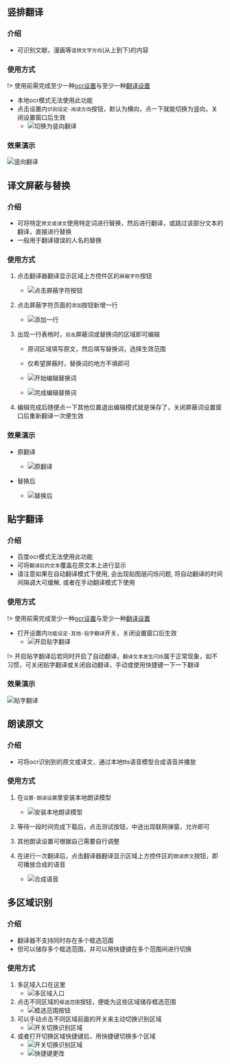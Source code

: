## 竖排翻译

### 介绍
- 可识别文献，漫画等`竖排文字方向`(从上到下)的内容

### 使用方式
!> 使用前需完成至少一种[ocr设置](/5.0/basic/ocr)与至少一种[翻译设置](/5.0/basic/translate)

- 本地ocr模式无法使用此功能
- 点击设置内`识别设定-阅读方向`按钮，默认为横向，点一下就能切换为竖向，关闭设置窗口后生效
  - ![切换为竖向翻译](../assets/img/146.webp ':size=50%')

### 效果演示

![竖向翻译](../assets/img/5001.webp ':size=50%')

## 译文屏蔽与替换

### 介绍
- 可将特定`原文或译文`使用特定词进行替换，然后进行翻译，或跳过该部分文本的翻译，直接进行替换
- 一般用于翻译错误的人名的替换

### 使用方式
1. 点击翻译器翻译显示区域上方控件区的`屏蔽字符`按钮

   - ![点击屏蔽字符按钮](../assets/img/5435.webp ':size=50%')

2. 点击屏蔽字符页面的`添加`按钮新增一行

    - ![添加一行](../assets/img/5440.webp ':size=20%')

3. 出现一行表格时，`双击`屏蔽词或替换词的区域即可编辑
   - 原词区域填写原文，然后填写替换词，选择生效范围
   - 仅希望屏蔽时，替换词的地方不填即可

   - ![开始编辑替换词](../assets/img/5441.webp ':size=30%')

   - ![完成编辑替换词](../assets/img/5449.webp ':size=30%')

4. 编辑完成后随便点一下其他位置退出编辑模式就是保存了，关闭屏蔽词设置窗口后重新翻译一次便生效

### 效果演示

- 原翻译

    - ![原翻译](../assets/img/5448.webp ':size=30%')

- 替换后

    - ![替换后](../assets/img/5450.webp ':size=30%')

## 贴字翻译

### 介绍
- 百度ocr模式无法使用此功能
- 可将`翻译后的文本`覆盖在原文本上进行显示
- 请注意如果在自动翻译模式下使用, 会出现贴图层闪烁问题, 将自动翻译的时间间隔调大可缓解, 或者在手动翻译模式下使用

### 使用方式
!> 使用前需完成至少一种[ocr设置](/5.0/basic/ocr)与至少一种[翻译设置](/5.0/basic/translate)

- 打开设置内`功能设定-其他-贴字翻译`开关，关闭设置窗口后生效
   - ![开启贴字翻译](../assets/img/147.webp ':size=50%')

!> 开启贴字翻译后若同时开启了自动翻译，`翻译文本发生闪烁`属于正常现象，如不习惯，可关闭贴字翻译或关闭自动翻译，手动或使用快捷键一下一下翻译

### 效果演示

![贴字翻译](../assets/img/5002.webp ':size=50%')

## 朗读原文

### 介绍
- 可将ocr识别到的原文或译文，通过本地tts语音模型合成语音并播放

### 使用方式

1. 在`设置-朗读设置`里安装本地朗读模型
   - ![安装本地朗读模型](../assets/img/5516.webp ':size=50%')

2. 等待一段时间完成下载后，点击测试按钮，中途出现联网弹窗，允许即可

3. 其他朗读设置可根据自己需要自行调整

4. 在进行一次翻译后，点击翻译器翻译显示区域上方控件区的`朗读原文`按钮，即可播放合成的语音
    - ![合成语音](../assets/img/5517.webp ':size=50%')


## 多区域识别

### 介绍
- 翻译器不支持同时存在多个框选范围
- 但可以储存多个框选范围，并可以用快捷键在多个范围间进行切换

### 使用方式

1. 多区域入口在这里
    - ![多区域入口](../assets/img/207.webp ':size=50%')
2. 点击不同区域的`框选范围`按钮，便能为这些区域储存框选范围
    - ![框选范围按钮](../assets/img/208.webp ':size=50%')
3. 可以手动点击不同区域前面的开关来主动切换识别区域
    - ![开关切换识别区域](../assets/img/209.webp ':size=50%')
4. 或者打开切换区域快捷键后，用快捷键切换多个区域
    - ![开关切换识别区域](../assets/img/210.webp ':size=50%')
    - ![快捷键更改](../assets/img/211.webp ':size=50%')